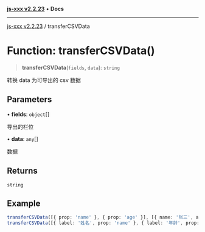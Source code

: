 [**js-xxx v2.2.23**](../README.md) • **Docs**

***

[js-xxx v2.2.23](../README.md) / transferCSVData

# Function: transferCSVData()

> **transferCSVData**(`fields`, `data`): `string`

转换 data 为可导出的 csv 数据

## Parameters

• **fields**: `object`[]

导出的栏位

• **data**: `any`[]

数据

## Returns

`string`

## Example

```ts
transferCSVData([{ prop: 'name' }, { prop: 'age' }], [{ name: '张三', age: 15 }]); /// 可以导出的字符数据
transferCSVData([{ label: '姓名', prop: 'name' }, { label: '年龄', prop: 'age' }], [{ name: '张三', age: 15 }]); /// 可以导出的字符数据
```

